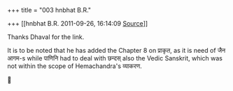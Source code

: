 +++
title = "003 hnbhat B.R."

+++
[[hnbhat B.R.	2011-09-26, 16:14:09 [Source](https://groups.google.com/g/samskrita/c/4usHHM-8kTM)]]



Thanks Dhaval for the link.

  

It is to be noted that he has added the Chapter 8 on प्राकृत, as it is need of जैन आगम-s while पाणिनि had to deal with छन्दस् also the Vedic Sanskrit, which was not within the scope of Hemachandra's व्याकरण.



